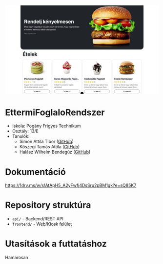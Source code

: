 ![kép](https://github.com/bombasztikus/Vizsgaremek/blob/main/docs/img/wip/index.jpg)

# EttermiFoglaloRendszer

- Iskola: Pogány Frigyes Technikum
- Osztály: 13/E
- Tanulók:
    - Simon Attila Tibor ([GitHub](https://github.com/kanszaghadnagy))
    - Kőszegi Tamás Attila ([GitHub](https://github.com/Hentai-IsArt))
    - Halász Wilhelm Bendegúz ([GitHub](https://github.com/bombasztikus))

# Dokumentáció
https://1drv.ms/w/s!AtApH5_A2yFwfj4DsSru2pBM1gk?e=sQ85K7

# Repository struktúra
- `api/` - Backend/REST API
- `frontend/` - Web/Kiosk felület

# Utasítások a futtatáshoz
Hamarosan
